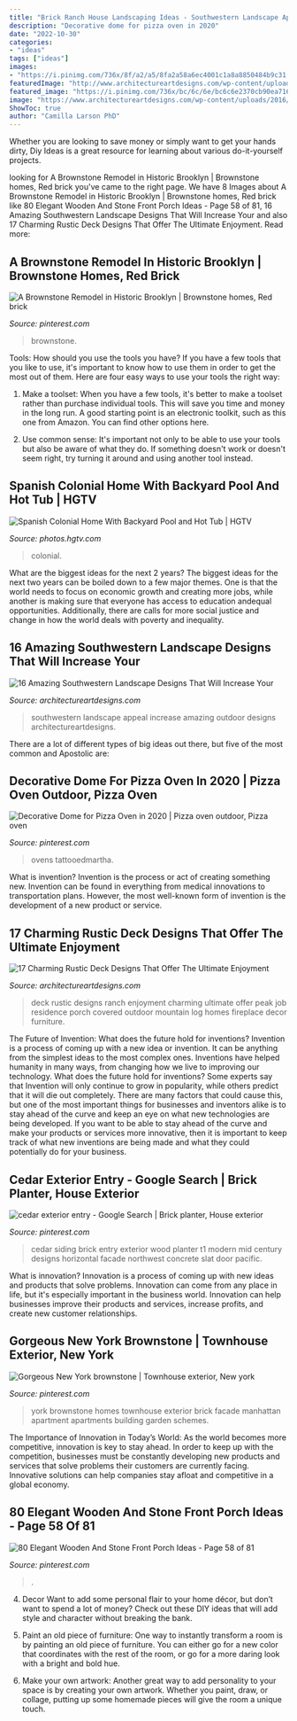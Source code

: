 ```yaml
---
title: "Brick Ranch House Landscaping Ideas - Southwestern Landscape Appeal Increase Amazing Outdoor Designs Architectureartdesigns"
description: "Decorative dome for pizza oven in 2020"
date: "2022-10-30"
categories:
- "ideas"
tags: ["ideas"]
images:
- "https://i.pinimg.com/736x/8f/a2/a5/8fa2a58a6ec4001c1a8a8850484b9c31.jpg"
featuredImage: "http://www.architectureartdesigns.com/wp-content/uploads/2015/02/17-Charming-Rustic-Deck-Designs-That-Offer-The-Ultimate-Enjoyment-4-630x420.jpg"
featured_image: "https://i.pinimg.com/736x/bc/6c/6e/bc6c6e2370cb90ea716143d835245774.jpg"
image: "https://www.architectureartdesigns.com/wp-content/uploads/2016/04/16-Amazing-Southwestern-Landscape-Designs-That-Will-Increase-Your-Outdoor-Appeal-14.jpg"
ShowToc: true
author: "Camilla Larson PhD"
---
```



Whether you are looking to save money or simply want to get your hands dirty, Diy Ideas is a great resource for learning about various do-it-yourself projects.

	

		
looking for A Brownstone Remodel in Historic Brooklyn | Brownstone homes, Red brick you've came to the right page. We have 8 Images about A Brownstone Remodel in Historic Brooklyn | Brownstone homes, Red brick like 80 Elegant Wooden And Stone Front Porch Ideas - Page 58 of 81, 16 Amazing Southwestern Landscape Designs That Will Increase Your and also 17 Charming Rustic Deck Designs That Offer The Ultimate Enjoyment. Read more:
		
    
## A Brownstone Remodel In Historic Brooklyn | Brownstone Homes, Red Brick

<img loading=lazy src="https://i.pinimg.com/736x/bc/6c/6e/bc6c6e2370cb90ea716143d835245774.jpg" onerror="this.onerror=null;this.src='https://tse2.mm.bing.net/th?id=OIP.k9xBbwEVt4XC_swGxg8IoQHaKx&amp;pid=15.1';" alt="A Brownstone Remodel in Historic Brooklyn | Brownstone homes, Red brick">

_Source: pinterest.com_

>brownstone. 

	

Tools: How should you use the tools you have?
If you have a few tools that you like to use, it's important to know how to use them in order to get the most out of them. Here are four easy ways to use your tools the right way:
1) Make a toolset: When you have a few tools, it's better to make a toolset rather than purchase individual tools. This will save you time and money in the long run. A good starting point is an electronic toolkit, such as this one from Amazon. You can find other options here.

2) Use common sense: It's important not only to be able to use your tools but also be aware of what they do. If something doesn't work or doesn't seem right, try turning it around and using another tool instead.

    
## Spanish Colonial Home With Backyard Pool And Hot Tub | HGTV

<img loading=lazy src="https://hgtvhome.sndimg.com/content/dam/images/hgtv/fullset/2014/12/3/0/DP_Eva-Knoppel_Spanish-Colonial-Landscaping_A-Fresh-Look-for-the-Pool_h.jpg.rend.hgtvcom.616.411.suffix/1417643596311.jpeg" onerror="this.onerror=null;this.src='https://tse1.mm.bing.net/th?id=OIP.BcwDV_ValAes_YRZlvHd_QHaE8&amp;pid=15.1';" alt="Spanish Colonial Home With Backyard Pool and Hot Tub | HGTV">

_Source: photos.hgtv.com_

>colonial. 

	

What are the biggest ideas for the next 2 years?
The biggest ideas for the next two years can be boiled down to a few major themes. One is that the world needs to focus on economic growth and creating more jobs, while another is making sure that everyone has access to education andequal opportunities. Additionally, there are calls for more social justice and change in how the world deals with poverty and inequality.

    
## 16 Amazing Southwestern Landscape Designs That Will Increase Your

<img loading=lazy src="https://www.architectureartdesigns.com/wp-content/uploads/2016/04/16-Amazing-Southwestern-Landscape-Designs-That-Will-Increase-Your-Outdoor-Appeal-14.jpg" onerror="this.onerror=null;this.src='https://tse1.mm.bing.net/th?id=OIP.PnqgdJkJ5yNECnWEgxqi5wHaE7&amp;pid=15.1';" alt="16 Amazing Southwestern Landscape Designs That Will Increase Your">

_Source: architectureartdesigns.com_

>southwestern landscape appeal increase amazing outdoor designs architectureartdesigns. 

	

There are a lot of different types of big ideas out there, but five of the most common and Apostolic are: 

    
## Decorative Dome For Pizza Oven In 2020 | Pizza Oven Outdoor, Pizza Oven

<img loading=lazy src="https://i.pinimg.com/736x/8f/a2/a5/8fa2a58a6ec4001c1a8a8850484b9c31.jpg" onerror="this.onerror=null;this.src='https://tse3.mm.bing.net/th?id=OIP.zIL_6yB1SufXE-qmuD7f4gHaJ3&amp;pid=15.1';" alt="Decorative Dome for Pizza Oven in 2020 | Pizza oven outdoor, Pizza oven">

_Source: pinterest.com_

>ovens tattooedmartha. 

	

What is invention?
Invention is the process or act of creating something new. Invention can be found in everything from medical innovations to transportation plans. However, the most well-known form of invention is the development of a new product or service.

    
## 17 Charming Rustic Deck Designs That Offer The Ultimate Enjoyment

<img loading=lazy src="http://www.architectureartdesigns.com/wp-content/uploads/2015/02/17-Charming-Rustic-Deck-Designs-That-Offer-The-Ultimate-Enjoyment-4-630x420.jpg" onerror="this.onerror=null;this.src='https://tse1.mm.bing.net/th?id=OIP.DmwzwHdZkwopa5HWEgIbogHaE8&amp;pid=15.1';" alt="17 Charming Rustic Deck Designs That Offer The Ultimate Enjoyment">

_Source: architectureartdesigns.com_

>deck rustic designs ranch enjoyment charming ultimate offer peak job residence porch covered outdoor mountain log homes fireplace decor furniture. 

	

The Future of Invention: What does the future hold for inventions?
Invention is a process of coming up with a new idea or invention. It can be anything from the simplest ideas to the most complex ones. Inventions have helped humanity in many ways, from changing how we live to improving our technology. What does the future hold for inventions? Some experts say that Invention will only continue to grow in popularity, while others predict that it will die out completely. There are many factors that could cause this, but one of the most important things for businesses and inventors alike is to stay ahead of the curve and keep an eye on what new technologies are being developed. If you want to be able to stay ahead of the curve and make your products or services more innovative, then it is important to keep track of what new inventions are being made and what they could potentially do for your business.

    
## Cedar Exterior Entry - Google Search | Brick Planter, House Exterior

<img loading=lazy src="https://i.pinimg.com/736x/7b/50/ff/7b50ff6258b27ff543e7a3fdcef2647b.jpg" onerror="this.onerror=null;this.src='https://tse4.mm.bing.net/th?id=OIP.fXHtTmgNsP3kj6rPor2uAAHaLJ&amp;pid=15.1';" alt="cedar exterior entry - Google Search | Brick planter, House exterior">

_Source: pinterest.com_

>cedar siding brick entry exterior wood planter t1 modern mid century designs horizontal facade northwest concrete slat door pacific. 

	

What is innovation?
Innovation is a process of coming up with new ideas and products that solve problems. Innovation can come from any place in life, but it's especially important in the business world. Innovation can help businesses improve their products and services, increase profits, and create new customer relationships.

    
## Gorgeous New York Brownstone | Townhouse Exterior, New York

<img loading=lazy src="https://i.pinimg.com/736x/81/30/8d/81308da7f57aeb2b8d60ac96b3d76f99--new-york-brownstone-manhattan.jpg" onerror="this.onerror=null;this.src='https://tse3.mm.bing.net/th?id=OIP.FldPHrWtcNU0wXyrNnGO9AHaLJ&amp;pid=15.1';" alt="Gorgeous New York brownstone | Townhouse exterior, New york">

_Source: pinterest.com_

>york brownstone homes townhouse exterior brick facade manhattan apartment apartments building garden schemes. 

	

The Importance of Innovation in Today’s World:
As the world becomes more competitive, innovation is key to stay ahead. In order to keep up with the competition, businesses must be constantly developing new products and services that solve problems their customers are currently facing. Innovative solutions can help companies stay afloat and competitive in a global economy.

    
## 80 Elegant Wooden And Stone Front Porch Ideas - Page 58 Of 81

<img loading=lazy src="https://i.pinimg.com/736x/54/82/37/54823792150e8fc424d8e46cc5606933.jpg" onerror="this.onerror=null;this.src='https://tse1.mm.bing.net/th?id=OIP.AjMWivNUdAb98k4qSUSjpAHaKA&amp;pid=15.1';" alt="80 Elegant Wooden And Stone Front Porch Ideas - Page 58 of 81">

_Source: pinterest.com_

>. 

	

4. Decor
Want to add some personal flair to your home décor, but don’t want to spend a lot of money? Check out these DIY ideas that will add style and character without breaking the bank.
1. Paint an old piece of furniture: One way to instantly transform a room is by painting an old piece of furniture. You can either go for a new color that coordinates with the rest of the room, or go for a more daring look with a bright and bold hue.

2. Make your own artwork: Another great way to add personality to your space is by creating your own artwork. Whether you paint, draw, or collage, putting up some homemade pieces will give the room a unique touch.



